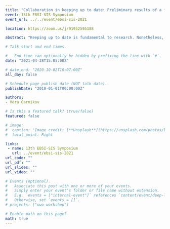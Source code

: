 ```yaml
---
title: "Collaboration in keeping up to date: Preliminary results of a framework synthesis and a qualitative case study"
event: 13th EBSI-SIS Symposium
event_url: ../../event/ebsi-sis-2021

location: https://zoom.us/j/91952595188

abstract: "Keeping up to date is fundamental to research. Nonetheless, researchers face various challenges related to information overload, time constraints, and insufficient evaluation skills. Collaboration (sharing the monitoring effort among group members) may be a solution. The goal of my doctoral project is to explore the factors and outcomes of collaborative information monitoring. The project consists of two phases. Phase 1: A systematic mixed studies review with framework synthesis was conducted to identify influencing factors and outcomes and generate a novel conceptual framework for collaborative information monitoring. Fifty-one studies were included and synthesised using thematic synthesis. The conceptual framework includes seven types of factors, five types of outcomes, and represents the first systematic attempt to bridge the literature on collaborative information seeking with environmental scanning/information monitoring. Phase 2: A collaborative information monitoring system, named eSRAP, allows groups to monitor research topics and share the ongoing work of identifying potentially relevant articles. Using a qualitative multiple case study approach, I explore system use and perceptions of eSRAP users. Each group monitoring a specific topic constitutes a case. Data collection involves semi-structured interviews, fieldnotes, system logs, search strategies and relevance criteria used by each case. All data is analyzed thematically, using themes from the conceptual framework (deductive coding) and generating new themes (inductive coding). Analyzed data are converged for each case (intra-case analysis) to produce indepth case reports, and cases are compared to draw cross-case conclusions (inter-case analysis). In this presentation, I will share the conceptual framework and preliminary results from one case."

# Talk start and end times.

#   End time can optionally be hidden by prefixing the line with `#`.
date: "2021-04-28T15:05:00Z"

# date_end: "2020-10-02T10:07:00Z"
all_day: false

# Schedule page publish date (NOT talk date).
publishDate: "2010-01-01T00:00:00Z"

authors:
- Vera Garnikov

# Is this a featured talk? (true/false)
featured: false

# image:
#  caption: 'Image credit: [**Unsplash**](https://unsplash.com/photos/bzdhc5b3Bxs)'
#  focal_point: Right

links:
 - name: 13th EBSI-SIS Symposium
   url: ../event/ebsi-sis-2021
url_code: ""
url_pdf: ""
url_slides: ""
url_video: ""

# Events (optional).
#   Associate this post with one or more of your events.
#   Simply enter your event's folder or file name without extension.
#   E.g. `events = ["internal-event"]` references `content/event/deep-learning/index.md`.
#   Otherwise, set `events = []`.
# projects: ["uwo-workshop"]

# Enable math on this page?
math: true
---
```

